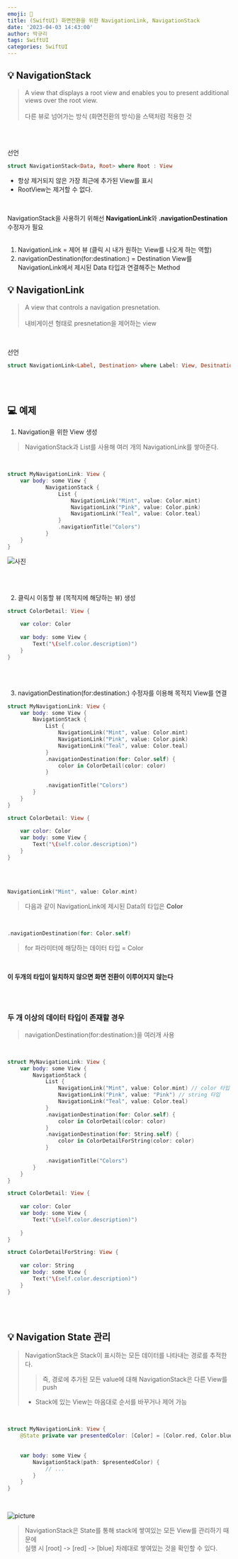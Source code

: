 ```yaml
---
emoji: 🥸
title: (SwiftUI) 화면전환을 위한 NavigationLink, NavigationStack
date: '2023-04-03 14:43:00'
author: 박규리
tags: SwiftUI
categories: SwiftUI
---
```


## 💡 NavigationStack

> A view that displays a root view and enables you to present additional views over the root view. </br>
> </br>
> 다른 뷰로 넘어가는 방식 (화면전환의 방식)을 스택처럼 적용한 것
</br>
</br>

선언 </br>

```swift
struct NavigationStack<Data, Root> where Root : View
```

* 항상 제거되지 않은 가장 최근에 추가된 View를 표시
* RootView는 제거할 수 없다.

</br>

NavigationStack을 사용하기 위해선 **NavigationLink**와 **.navigationDestination** 수정자가 필요 </br>
</br>

1. NavigationLink = 제어 뷰 (클릭 시 내가 원하는 View를 나오게 하는 역할)
2. navigationDestination(for:destination:) = Destination View를 NavigationLink에서 제시된 Data 타입과 연결해주는 Method

## 💡 NavigationLink

> A view that controls a navigation presnetation. </br>
> </br>
> 내비게이션 형태로 presnetation을 제어하는 view </br>

</br>

선언 </br>

```swift
struct NavigationLink<Label, Destination> where Label: View, Desitnation : View
```

</br>
</br>

## 💻 예제

1. Navigation을 위한 View 생성

> NavigationStack과 List를 사용해 여러 개의 NavigationLink를 쌓아준다. </br>
</br>

```swift
struct MyNavigationLink: View {
    var body: some View {
            NavigationStack {
                List {
                    NavigationLink("Mint", value: Color.mint)
                    NavigationLink("Pink", value: Color.pink)
                    NavigationLink("Teal", value: Color.teal)
                }
                .navigationTitle("Colors")
            }
    }
}
```
![사진](./navigation1.png)

</br>
</br>

2. 클릭시 이동할 뷰 (목적지에 해당하는 뷰) 생성

```swift
struct ColorDetail: View {
    
    var color: Color
    
    var body: some View {
        Text("\(self.color.description)")
    }
}
```
</br>
</br>

3. navigationDestination(for:destination:) 수정자를 이용해 목적지 View를 연결

```swift
struct MyNavigationLink: View {
    var body: some View {
        NavigationStack {
            List {
                NavigationLink("Mint", value: Color.mint)
                NavigationLink("Pink", value: Color.pink)
                NavigationLink("Teal", value: Color.teal)
            }
            .navigationDestination(for: Color.self) {
                color in ColorDetail(color: color)
            }
            
            .navigationTitle("Colors")
        }
    }
}

struct ColorDetail: View {
    
    var color: Color    
    var body: some View {
        Text("\(self.color.description)")
    }
}
```

</br>
</br>

```swift
NavigationLink("Mint", value: Color.mint)
```
> 다음과 같이 NavigationLink에 제시된 Data의 타입은 **Color** </br>

</br>

```swift
.navigationDestination(for: Color.self)
```
> for 파라미터에 해당하는 데이터 타입 = Color </br>

</br>

**이 두개의 타입이 일치하지 않으면 화면 전환이 이루어지지 않는다**

</br>
</br>

### 두 개 이상의 데이터 타입이 존재할 경우

> navigationDestination(for:destination:)을 여러개 사용 </br>

</br>

```swift
struct MyNavigationLink: View {
    var body: some View {
        NavigationStack {
            List {
                NavigationLink("Mint", value: Color.mint) // color 타입
                NavigationLink("Pink", value: "Pink") // string 타입
                NavigationLink("Teal", value: Color.teal)
            }
            .navigationDestination(for: Color.self) {
                color in ColorDetail(color: color)
            }
            .navigationDestination(for: String.self) {
                color in ColorDetailForString(color: color)
            }
            
            .navigationTitle("Colors")
        }
    }
}

struct ColorDetail: View {
    
    var color: Color
    var body: some View {
        Text("\(self.color.description)")
        
    }
}

struct ColorDetailForString: View {
    
    var color: String
    var body: some View {
        Text("\(self.color.description)")
    }
}
```

</br>
</br>

## 💡 Navigation State 관리

> NavigationStack은 Stack이 표시하는 모든 데이터를 나타내는 경로를 추적한다. </br>
> > 즉, 경로에 추가된 모든 value에 대해 NavigationStack은 다른 View를 push </br>
> + Stack에 있는 View는 마음대로 순서를 바꾸거나 제어 가능 </br>

</br>

```swift
struct MyNavigationLink: View {
    @State private var presentedColor: [Color] = [Color.red, Color.blue]
    
    
    var body: some View {
        NavigationStack(path: $presentedColor) {
            // ...   
        }
    }
}
```

</br>

![picture](./navigation2.png)
</br>

> NavigationStack은 State를 통해 stack에 쌓여있는 모든 View를 관리하기 때문에 </br>
> 실행 시 [root] -> [red] -> [blue] 차례대로 쌓여있는 것을 확인할 수 있다. </br>


</br>
</br>

```toc
```
